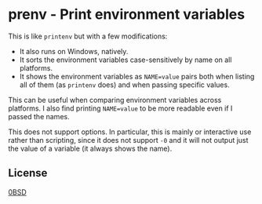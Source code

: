 # prenv - Print environment variables

This is like `printenv` but with a few modifications:

- It also runs on Windows, natively.
- It sorts the environment variables case-sensitively by name on all platforms.
- It shows the environment variables as `NAME=value` pairs both when listing all of them (as `printenv` does) and when passing specific values.

This can be useful when comparing environment variables across platforms. I also find printing `NAME=value` to be more readable even if I passed the names.

This does not support options. In particular, this is mainly or interactive use rather than scripting, since it does not support `-0` and it will not output just the value of a variable (it always shows the name).

## License

[0BSD](LICENSE)
